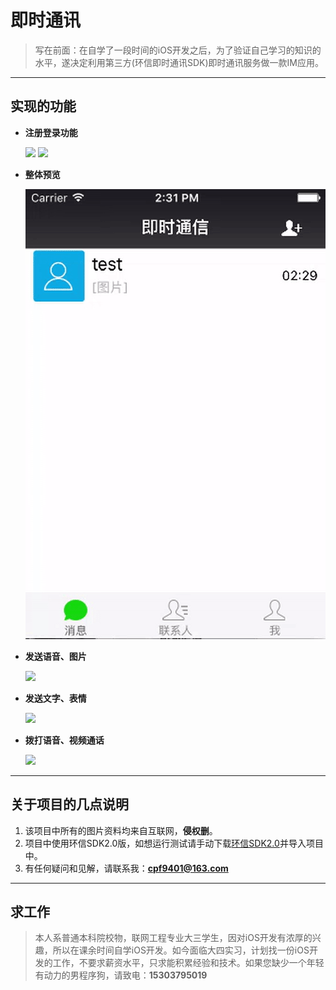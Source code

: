 # 即时通讯


> 写在前面：在自学了一段时间的iOS开发之后，为了验证自己学习的知识的水平，遂决定利用第三方(环信即时通讯SDK)即时通讯服务做一款IM应用。


---


## 实现的功能

  * **注册登录功能**
  
      ![](https://github.com/CuiPengfeiGitHub/myPractice/blob/master/%E5%8D%B3%E6%97%B6%E9%80%9A%E4%BF%A1/%E5%8D%B3%E6%97%B6%E9%80%9A%E4%BF%A1/register.gif)
      ![](https://github.com/CuiPengfeiGitHub/myPractice/blob/master/%E5%8D%B3%E6%97%B6%E9%80%9A%E4%BF%A1/%E5%8D%B3%E6%97%B6%E9%80%9A%E4%BF%A1/login.gif)
  * **整体预览**

      ![](https://github.com/CuiPengfeiGitHub/myPractice/blob/master/%E5%8D%B3%E6%97%B6%E9%80%9A%E4%BF%A1/%E5%8D%B3%E6%97%B6%E9%80%9A%E4%BF%A1/preview.gif)
  * **发送语音、图片**

      ![](https://github.com/CuiPengfeiGitHub/myPractice/blob/master/%E5%8D%B3%E6%97%B6%E9%80%9A%E4%BF%A1/%E5%8D%B3%E6%97%B6%E9%80%9A%E4%BF%A1/sendRecordandPicture.gif)
  * **发送文字、表情**

      ![](https://github.com/CuiPengfeiGitHub/myPractice/blob/master/%E5%8D%B3%E6%97%B6%E9%80%9A%E4%BF%A1/%E5%8D%B3%E6%97%B6%E9%80%9A%E4%BF%A1/sendMessage.gif)
  * **拨打语音、视频通话**

      ![](https://github.com/CuiPengfeiGitHub/myPractice/blob/master/%E5%8D%B3%E6%97%B6%E9%80%9A%E4%BF%A1/%E5%8D%B3%E6%97%B6%E9%80%9A%E4%BF%A1/sendCall.gif)

---


## 关于项目的几点说明

1. 该项目中所有的图片资料均来自互联网，**侵权删**。
2. 项目中使用环信SDK2.0版，如想运行测试请手动下载[环信SDK2.0](http://downloads.easemob.com/downloads/ios-easemob-sdk-2.2.5r1.zip)并导入项目中。
3. 有任何疑问和见解，请联系我：**cpf9401@163.com**



---


## 求工作

> 本人系普通本科院校物，联网工程专业大三学生，因对iOS开发有浓厚的兴趣，所以在课余时间自学iOS开发。如今面临大四实习，计划找一份iOS开发的工作，不要求薪资水平，只求能积累经验和技术。如果您缺少一个年轻有动力的男程序狗，请致电：**15303795019**










